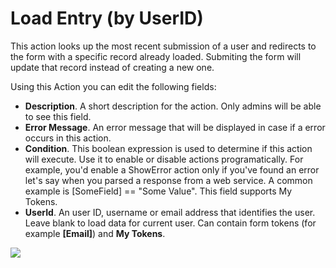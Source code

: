 # Load Entry \(by UserID\)

This action looks up the most recent submission of a user and redirects to the form with a specific record already loaded. Submiting the form will update that record instead of creating a new one.

Using this Action you can edit the following fields:

* **Description**. A short description for the action. Only admins will be able to see this field.
* **Error Message**. An error message that will be displayed in case if a error occurs in this action.
* **Condition**. This boolean expression is used to determine if this action will execute. Use it to enable or disable actions programatically. For example, you'd enable a ShowError action only if you've found an error let's say when you parsed a response from a web service. A common example is \[SomeField\] == "Some Value". This field supports My Tokens.
* **UserId**. An user ID, username or email address that identifies the user. Leave blank to load data for current user. Can contain form tokens \(for example **\[Email\]**\) and **My Tokens**.

![](http://static.dnnsharp.com/documentation/load_entry_user_ID.png)

